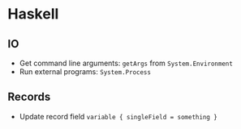 # Haskell

## IO

- Get command line arguments: `getArgs` from `System.Environment`
- Run external programs: `System.Process`


## Records

- Update record field `variable { singleField = something }`

